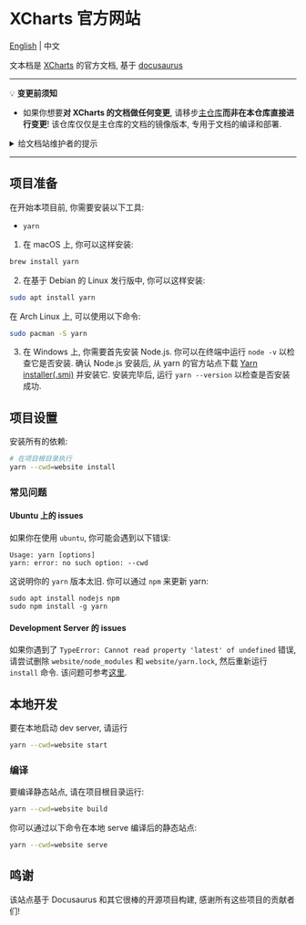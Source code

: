 # XCharts 官方网站

[English]:./README.md
[中文]:./README-zh_CN.md

[English] | 中文

文本档是 [XCharts](https://github.com/XCharts-Team/XCharts) 的官方文档, 基于 [docusaurus](https://docusaurus.io/)

---

💡 **变更前须知**

- 如果你想要**对 XCharts 的文档做任何变更**, 请移步[主仓库](https://github.com/XCharts-Team/XCharts)**而非在本仓库直接进行变更**! 该仓库仅仅是主仓库的文档的镜像版本, 专用于文档的编译和部署.

<details>
  <summary>给文档站维护者的提示</summary>

  我们遵循本文档对应的 [docusaurus 指南](https://docusaurus.io/docs/i18n/crowdin#crowdin-tutorial)进行翻译工作. 请阅读这份指南以了解技术细节.

  如果你希望单独在本地为某个具体的多语言项启用开发服务环境, 在命令后添加 `--locale TARGET_LOCALE` 即可, 比如, 为 `zh-Hans` 启动服务环境的命令:

  ```bash
  yarn --cwd=website start --locale zh-Hans
  ```

  要预览翻译后的网站效果, 可执行

  ```bash
  yarn --cwd=website run crowdin download
  ```

  以下载经过**通过审核**的的翻译项到你本地, 并执行上文的 `start` 命令, 在本地预览你关心的多语言项.

  注意, 你可能需要在本地设置相应的环境变量 `CROWDIN_TOKEN`. 如果你有对应的权限, 可以从 Crowdin 的设置页生成 token.

  为了适配源文件可能的重构, 你需要不定期地检查或重构 Crowdin 上的文件结构. 更多细节请参考[这里](https://docusaurus.io/docs/i18n/crowdin#maintaining-your-site).
</details>

---

## 项目准备

在开始本项目前, 你需要安装以下工具:

- `yarn`

1. 在 macOS 上, 你可以这样安装:

```bash
brew install yarn
```

2. 在基于 Debian 的 Linux 发行版中, 你可以这样安装:

```bash
sudo apt install yarn
```

在 Arch Linux 上, 可以使用以下命令:

```bash
sudo pacman -S yarn
```

3. 在 Windows 上, 你需要首先安装 Node.js. 你可以在终端中运行 `node -v` 以检查它是否安装. 确认 Node.js 安装后, 从 yarn 的官方站点下载 [Yarn installer(.smi)](https://classic.yarnpkg.com/en/docs/install#windows-stable) 并安装它. 安装完毕后, 运行 `yarn --version` 以检查是否安装成功.

## 项目设置

安装所有的依赖:

```bash
# 在项目根目录执行
yarn --cwd=website install
```

### 常见问题

#### Ubuntu 上的 issues

如果你在使用 `ubuntu`, 你可能会遇到以下错误:

```
Usage: yarn [options]
yarn: error: no such option: --cwd
```

这说明你的 `yarn` 版本太旧. 你可以通过 `npm` 来更新 yarn:

```
sudo apt install nodejs npm
sudo npm install -g yarn
```

#### Development Server 的 issues

如果你遇到了 `TypeError: Cannot read property 'latest' of undefined` 错误, 请尝试删除 `website/node_modules` 和 `website/yarn.lock`, 然后重新运行 `install` 命令. 该问题可参考[这里](https://github.com/facebook/docusaurus/issues/5106).

## 本地开发

要在本地启动 dev server, 请运行

```bash
yarn --cwd=website start
```

### 编译

要编译静态站点, 请在项目根目录运行:

```bash
yarn --cwd=website build
```

你可以通过以下命令在本地 serve 编译后的静态站点:

```bash
yarn --cwd=website serve
```

## 鸣谢

该站点基于 Docusaurus 和其它很棒的开源项目构建, 感谢所有这些项目的贡献者们!
